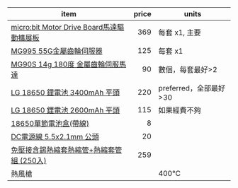 
|item|price|units|
|---|--:|---|
|[micro:bit Motor Drive Board馬達驅動擴展板](https://www.icshop.com.tw/products/368031200152)|369|每套 x1, 主要|
|[MG995 55G金屬齒輪伺服器](https://www.icshop.com.tw/products/368060100074)|125|每套 x1|
|[MG90S 14g 180度 金屬齒輪伺服馬達](https://www.icshop.com.tw/products/368060200007)|90|數個，每套最好>2|
|[LG 18650 鋰電池 3400mAh 平頭](https://www.icshop.com.tw/products/368090500161)|220|preferred，全部最好>30|
|[LG 18650 鋰電池 2600mAh 平頭](https://www.icshop.com.tw/products/368090500064)|115|如果經費不夠|
|[18650單節電池盒(帶線)](https://www.icshop.com.tw/products/3680905000366)|8||
|[DC電源線 5.5x2.1mm 公頭](https://www.icshop.com.tw/products/368111000032)|20||
|[免壓接含錫熱縮套熱縮管+熱縮套管組 (250入)](https://www.icshop.com.tw/products/368040100468)|259||
|熱風槍||400℃|

